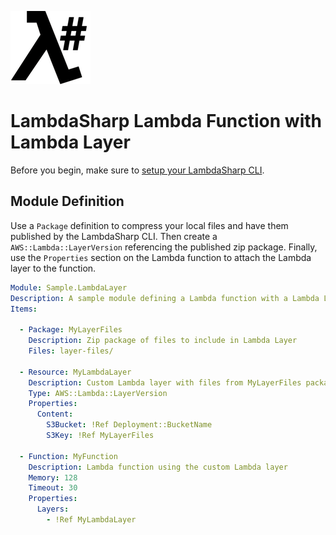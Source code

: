 ![λ#](../../Docs/images/LambdaSharpLogo.png)

# LambdaSharp Lambda Function with Lambda Layer

Before you begin, make sure to [setup your LambdaSharp CLI](https://lambdasharp.net/articles/Setup.html).

## Module Definition

Use a `Package` definition to compress your local files and have them published by the LambdaSharp CLI. Then create a `AWS::Lambda::LayerVersion` referencing the published zip package. Finally, use the `Properties` section on the Lambda function to attach the Lambda layer to the function.

```yaml
Module: Sample.LambdaLayer
Description: A sample module defining a Lambda function with a Lambda Layer
Items:

  - Package: MyLayerFiles
    Description: Zip package of files to include in Lambda Layer
    Files: layer-files/

  - Resource: MyLambdaLayer
    Description: Custom Lambda layer with files from MyLayerFiles package
    Type: AWS::Lambda::LayerVersion
    Properties:
      Content:
        S3Bucket: !Ref Deployment::BucketName
        S3Key: !Ref MyLayerFiles

  - Function: MyFunction
    Description: Lambda function using the custom Lambda layer
    Memory: 128
    Timeout: 30
    Properties:
      Layers:
        - !Ref MyLambdaLayer
```
